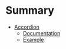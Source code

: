 # Summary

* [Accordion](accordion/README.md)
    * [Documentation](accordion/documentation.md)
    * [Example](accordion/example.md)
